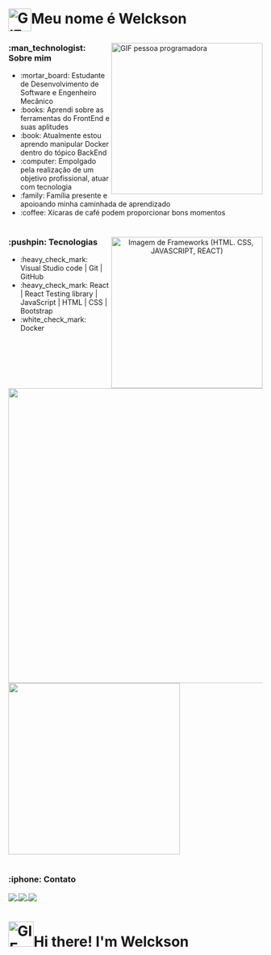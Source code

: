 <h1 align="left">
  <img align="center" height=45px src="https://media1.giphy.com/media/26xBwdIuRJiAIqHwA/giphy.gif?cid=ecf05e47jmfo8clqckfcs7u3u23kjgq2pwb9k2wpersjmy6h&rid=giphy.gif&ct=g"           alt="GIF Olá">Meu nome é Welckson
</h1>

<section align="left">
  <img align="right" width=300px src="https://media4.giphy.com/media/qgQUggAC3Pfv687qPC/giphy.gif?cid=ecf05e47i555wna3lzpoicbvv0yq3pz8zv15lue1ruj0e328&rid=giphy.gif&ct=g"        alt="GIF pessoa programadora">
  <h3>:man_technologist: Sobre mim</h3>
  <ul>
    <li>:mortar_board: Estudante de Desenvolvimento de Software e Engenheiro Mecânico</li>
    <li>:books: Aprendi sobre as ferramentas do FrontEnd e suas aplitudes</li>
    <li>:book: Atualmente estou aprendo manipular Docker dentro do tópico BackEnd</li>
    <li>:computer: Empolgado pela realização de um objetivo profissional, atuar com tecnologia</li>
    <li>:family: Família presente e apoioando minha caminhada de aprendizado</li>
    <li>:coffee: Xícaras de café podem proporcionar bons momentos</li>
  </ul>
</section>

#

<section align="center">
  <img align="right"  width=300px src="https://raulgb.com/images/htmlCSSJsReactLogos.jpg" alt="Imagem de Frameworks (HTML. CSS, JAVASCRIPT, REACT)" />
  <h3 align="left">:pushpin: Tecnologias</h3>
  <ul align="left">
    <li align="left">:heavy_check_mark:  Visual Studio code | Git | GitHub</li>
    <li align="left">:heavy_check_mark: React | React Testing library | JavaScript | HTML | CSS | Bootstrap</li>
    <li align="left">:white_check_mark: Docker</li>
  </ul>
</section>

#

<section>
  <a href="https://github.com/WelcksonValentim-Turma15-TriboB" target="blank">
    <img width=585px src="https://github-readme-stats.vercel.app/api?username=WelcksonValentim-Turma15-TriboB&show_icons=true&theme=dark)">
  </a>
    <a href="https://github.com/WelcksonValentim-Turma15-TriboB" target="blank">
    <img width=340px src="https://github-readme-stats.vercel.app/api/top-langs/?username=WelcksonValentim-Turma15-TriboB&langs_count=8)">
  </a>
</section>

#

<section>
  <nav>
    <h3>:iphone: Contato</h3>
    <a href="//www.linkedin.com/in/welcksonvalentim">
      <img align="center" src="https://img.shields.io/badge/LinkedIn-0077B5?style=for-the-badge&logo=linkedin&logoColor=white">
    </a>
    <a href=mailto:wellvalentim@hotmail.com?>
      <img align="center" src="https://img.shields.io/badge/Gmail-D14836?style=for-the-badge&logo=gmail&logoColor=white">
    </a>
    <a href="hhtps://instagram.com/welcksonvalentim">
      <img align="center" src="https://img.shields.io/badge/Instagram-E4405F?style=for-the-badge&logo=instagram&logoColor=white">
    </a>
  </nav>
</section>

#

#

  <h1>
    <img width=50px src="https://media1.giphy.com/media/26xBwdIuRJiAIqHwA/giphy.gif?cid=ecf05e47jmfo8clqckfcs7u3u23kjgq2pwb9k2wpersjmy6h&rid=giphy.gif&ct=g" alt="GIF Olá">Hi there! I'm Welckson
  </h1>
  
 
